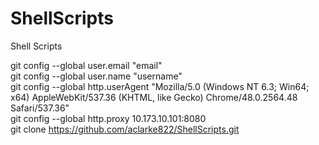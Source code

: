 # ShellScripts
Shell Scripts  
  
git config --global user.email "email"  
git config --global user.name "username"  
git config --global http.userAgent "Mozilla/5.0 (Windows NT 6.3; Win64; x64) AppleWebKit/537.36 (KHTML, like Gecko) Chrome/48.0.2564.48 Safari/537.36"  
git config --global http.proxy 10.173.10.101:8080  
git clone https://github.com/aclarke822/ShellScripts.git  
